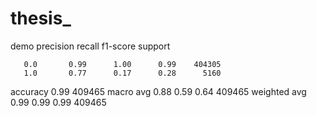 # thesis_

demo 
             precision    recall  f1-score   support

       0.0       0.99      1.00      0.99    404305
       1.0       0.77      0.17      0.28      5160
  accuracy                           0.99    409465
 macro avg       0.88      0.59      0.64    409465
 weighted avg    0.99      0.99      0.99    409465
